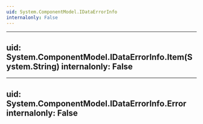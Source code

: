 ```yaml
---
uid: System.ComponentModel.IDataErrorInfo
internalonly: False
---
```


---
uid: System.ComponentModel.IDataErrorInfo.Item(System.String)
internalonly: False
---

---
uid: System.ComponentModel.IDataErrorInfo.Error
internalonly: False
---
